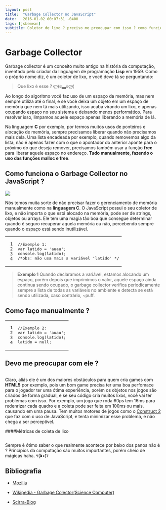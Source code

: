 ```yaml
---
layout: post
title:  "Garbage Collector no JavaScript"
date:   2016-01-02 00:07:31 -0400
tags: [jsbemean]
subtitle: Coletor de lixo ? preciso me preocupar com isso ? como funciona ?
---
```


# Garbage Collector

Garbage collector é um conceito muito antigo na história da computação, inventado pelo criador da linguagem de programação **Lisp** em 1959. Como o próprio nome diz, é um coletor de lixo, e você deve tá se perguntando:

> Que lixo é esse ?  ლ(ಠ▃ಠლ)

Ao longo do algoritmo você faz uso de um espaço da memória, mas nem sempre utiliza até o final, e se você deixa um objeto em um espaço de memória que nem tá mais utilizando, isso acaba virando um lixo, e apenas ocupando espaço no seu sistema e deixando menos performático. Para resolver isso, limpamos aquele espaço apenas liberando a memória de lá.

Na linguagem **C** por exemplo, por termos muitos usos de ponteiros e alocação de memória, sempre precisamos liberar quando não precisamos mais dela. Uma lista encadeada por exemplo, quando removemos algo da lista, não é apenas fazer com o que o apontador do anterior aponte para o próximo do que deseja remover, precisamos também usar a função **free** para liberar aquele espaço no endereço.
**Tudo manualmente, fazendo o uso das funções malloc e free**.

## Como funciona o Garbage Collector no JavaScript ?

<img src="http://static-media.fxx.com/img/FX_Networks_-_FXX/604/903/Simpsons_09_14.jpg?resize=600:*" class="img-responsive">

Nós temos muita sorte de não precisar fazer o gerenciamento de memória manualmente como na **linguagem C**. O JavaScript possui o seu coletor de lixo, e não importa o que está alocado na memória, pode ser de strings, objetos ou arrays. Ele tem uma magia tão boa que consegue determinar quando é seguro recuperar aquela memória ou não, percebendo sempre quando o espaço está sendo inutilizável.
<table class="highlighttable">
<tr>
	<td class="linenos" >
	<div class="linenodiv">
	<pre><code class="language-js" data-lang="js" > 1
 2
 3
 4
</code></pre></div></td>
<td class="code" >
<div class="highlight" >
<pre>
<span class="c1">//Exemplo 1:</span>
<span class="kd">var</span><span class="p"> latido </span><span class="o">=</span> <span class="s2">'auau'</span><span class="p">;</span>
<span class="p">console.<span class="nf-s">log</span>(latido);</span>
<span class="c1">/*obs: não usa mais a variável 'latido' */</span>
</pre>
</div>
</td></tr>
</table>


<blockquote class="trivia">
<p><strong class="cabecalho">Exemplo 1</strong>
Quando declaramos a variável, estamos alocando um espaço, porém depois que imprimimos o valor, aquele espaço ainda continua sendo ocupado, o garbage collector verifica periodicamente sempre a lista de todas as variáveis no ambiente e detecta se está sendo utilizada, caso contrário, <span class="err-s">~puff</span>.</p>
</blockquote>

Como faço manualmente ?
---

<table class="highlighttable">
<tr>
	<td class="linenos" >
	<div class="linenodiv">
	<pre><code class="language-js" data-lang="js" > 1
 2
 3
 4
</code></pre></div></td>
<td class="code" >
<div class="highlight" >
<pre>
<span class="c1">//Exemplo 2:</span>
<span class="kd">var</span><span class="p"> latido </span><span class="o">=</span> <span class="s2">'auau'</span><span class="p">;</span>
<span class="p">console.<span class="nf-s">log</span>(latido);</span>
<span class="p">latido</span> <span class="o">= </span><span class="nc-s">null</span><span class="p">;</span>
</pre>
</div>
</td></tr>
</table>

## Devo me preocupar com ele ?

<img src="https://media.giphy.com/media/PLPEm70uvbYE8/giphy.gif" alt="" class="img-responsive">

Claro, aliás ele é um dos maiores obstáculos para quem cria games com **HTML5** por exemplo, pois um bom game precisa ter uma boa perfomace para o jogador ter uma ótima experiência, porém os objetos nos jogos são criados de forma gradual, e se seu código cria muitos lixos, você vai ter problemas com isso. Por exemplo, um jogo que roda 60ps tem 16ms para redenrizar cada quadro e a coleta pode ser feita em 100ms ou mais, causando em uma pausa. Tem muitos motores de jogos como o [Construct 2](https://www.scirra.com/construct2) que faz com o uso de JavaScript, e tenta minimizar esse problema, e não chega a ser perceptível.

####Métricas de coleta de lixo

<img src="https://d3ansictanv2wj.cloudfront.net/fig_1_gc_metrics-8fc33de8fa2c8186f2c0be2e1e1d4334.png" alt="" class="img-responsive">

Sempre é ótimo saber o que realmente acontece por baixo dos panos não é ? Princípios da computação são muitos importantes, porém
cheio de mágicas haha. ٩(●̮̮̃•̃)۶

## Bibliografia

- [Mozilla](https://developer.mozilla.org/en-US/docs/Web/JavaScript/Memory_Management)

- [Wikipedia - Garbage Colector(Science Computer)](https://en.wikipedia.org/wiki/Garbage_collection_%28computer_science%29)

- [Scirra-Blog](https://www.scirra.com/blog)
